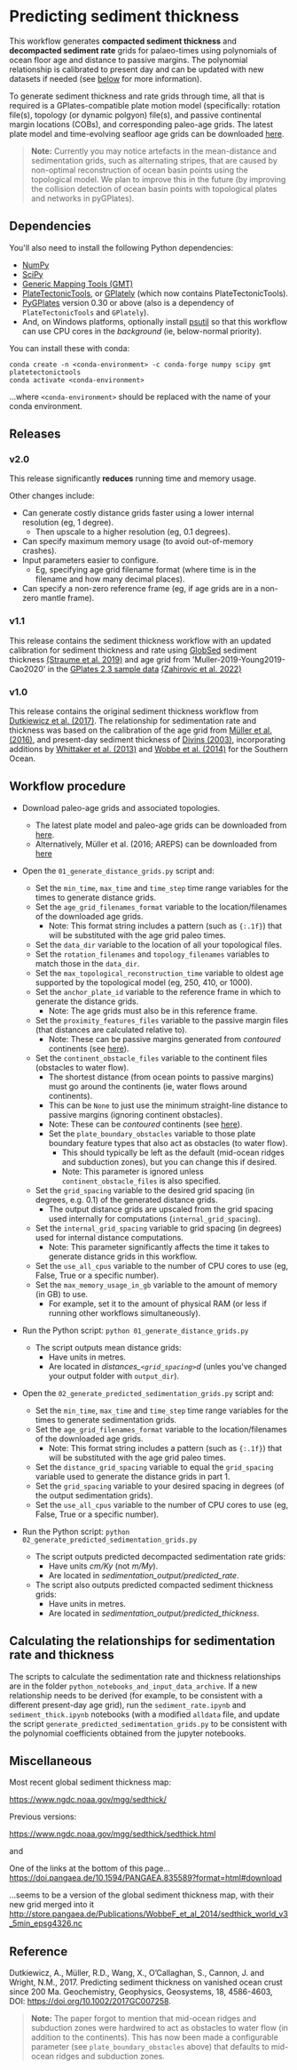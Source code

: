 # Predicting sediment thickness

This workflow generates **compacted sediment thickness** and **decompacted sediment rate** grids for palaeo-times using polynomials of ocean floor age and distance to passive margins. The polynomial relationship is calibrated to present day and can be updated with new datasets if needed (see [below](#calculating-the-relationships-for-sedimentation-rate-and-thickness) for more information).

To generate sediment thickness and rate grids through time, all that is required is a GPlates-compatible plate motion model (specifically: rotation file(s), topology (or dynamic polgyon) file(s), and passive continental margin locations (COBs), and corresponding paleo-age grids. The latest plate model and time-evolving seafloor age grids can be downloaded [here](https://www.earthbyte.org/gplates-2-4-software-and-data-sets/).

> __Note:__ Currently you may notice artefacts in the mean-distance and sedimentation grids, such as alternating stripes, that are caused by non-optimal reconstruction of ocean basin points using the topological model. We plan to improve this in the future (by improving the collision detection of ocean basin points with topological plates and networks in pyGPlates).

## Dependencies

You'll also need to install the following Python dependencies:
* [NumPy](https://numpy.org/)
* [SciPy](https://scipy.org/)
* [Generic Mapping Tools (GMT) ](https://www.generic-mapping-tools.org/)
* [PlateTectonicTools](https://github.com/EarthByte/PlateTectonicTools), or [GPlately](https://github.com/GPlates/gplately) (which now contains PlateTectonicTools).
* [PyGPlates](https://www.gplates.org/) version 0.30 or above (also is a dependency of `PlateTectonicTools` and `GPlately`).
* And, on Windows platforms, optionally install [psutil](https://pypi.org/project/psutil/) so that this workflow can use CPU cores in the *background* (ie, below-normal priority).


You can install these with conda:

```
conda create -n <conda-environment> -c conda-forge numpy scipy gmt platetectonictools
conda activate <conda-environment>
```

...where `<conda-environment>` should be replaced with the name of your conda environment.


## Releases
### v2.0
This release significantly __reduces__ running time and memory usage.

Other changes include:
- Can generate costly distance grids faster using a lower internal resolution (eg, 1 degree).
  - Then upscale to a higher resolution (eg, 0.1 degrees).
- Can specify maximum memory usage (to avoid out-of-memory crashes).
- Input parameters easier to configure.
  - Eg, specifying age grid filename format (where time is in the filename and how many decimal places).
- Can specify a non-zero reference frame (eg, if age grids are in a non-zero mantle frame).

### v1.1
This release contains the sediment thickness workflow with an updated calibration for sediment thickness and rate using [GlobSed](https://ngdc.noaa.gov/mgg/sedthick/) sediment thickness [(Straume et al. 2019)](https://doi.org/10.1029/2018GC008115) and age grid from 'Muller-2019-Young2019-Cao2020' in the [GPlates 2.3 sample data](https://www.earthbyte.org/gplates-2-3-software-and-data-sets/) [(Zahirovic et al. 2022)](https://doi.org/10.1002/gdj3.146)

### v1.0
This release contains the original sediment thickness workflow from [Dutkiewicz et al. (2017)](https://doi.org/10.1002/2017GC007258).
The relationship for sedimentation rate and thickness was based on the calibration of the age grid from [Müller et al. (2016)](https://doi.org/10.1146/annurev-earth-060115-012211), and present-day sediment thickness of [Divins (2003)](https://www.ngdc.noaa.gov/mgg/sedthick/sedthick.html), incorporating additions by [Whittaker et al. (2013)](https://doi.org/10.1002/ggge.20181) and [Wobbe et al. (2014)](https://doi.org/10.1016/j.gloplacha.2014.09.006) for the Southern Ocean. 


## Workflow procedure

- Download paleo-age grids and associated topologies.
    - The latest plate model and paleo-age grids can be downloaded from [here](https://www.earthbyte.org/gplates-2-4-software-and-data-sets/).
    - Alternatively, Müller et al. (2016; AREPS) can be downloaded from [here](https://www.earthbyte.org/webdav/ftp/Data_Collections/Muller_etal_2016_AREPS/)
- Open the `01_generate_distance_grids.py` script and:
    + Set the `min_time`, `max_time` and `time_step` time range variables for the times to generate distance grids.
    + Set the `age_grid_filenames_format` variable to the location/filenames of the downloaded age grids.
      + Note: This format string includes a pattern (such as `{:.1f}`) that will be substituted with the age grid paleo times.
    + Set the `data_dir` variable to the location of all your topological files.
    + Set the `rotation_filenames` and `topology_filenames` variables to match those in the `data_dir`.
    + Set the `max_topological_reconstruction_time` variable to oldest age supported by the topological model (eg, 250, 410, or 1000).
    + Set the `anchor_plate_id` variable to the reference frame in which to generate the distance grids.
      + Note: The age grids must also be in this reference frame.
    + Set the `proximity_features_files` variable to the passive margin files (that distances are calculated relative to).
      + Note: These can be passive margins generated from *contoured* continents (see [here](https://github.com/EarthByte/continent-contouring)).
    + Set the `continent_obstacle_files` variable to the continent files (obstacles to water flow).
      + The shortest distance (from ocean points to passive margins) must go around the continents (ie, water flows around continents).
      + This can be `None` to just use the minimum straight-line distance to passive margins (ignoring continent obstacles).
      + Note: These can be *contoured* continents (see [here](https://github.com/EarthByte/continent-contouring)).
      + Set the `plate_boundary_obstacles` variable to those plate boundary feature types that also act as obstacles (to water flow).
        + This should typically be left as the default (mid-ocean ridges and subduction zones), but you can change this if desired.
        + Note: This parameter is ignored unless `continent_obstacle_files` is also specified.
    + Set the `grid_spacing` variable to the desired grid spacing (in degrees, e.g.  0.1) of the generated distance grids.
      + The output distance grids are upscaled from the grid spacing used internally for computations (`internal_grid_spacing`).
    + Set the `internal_grid_spacing` variable to grid spacing (in degrees) used for internal distance computations.
      + Note: This parameter significantly affects the time it takes to generate distance grids in this workflow.
    + Set the `use_all_cpus` variable to the number of CPU cores to use (eg, False, True or a specific number).
    + Set the `max_memory_usage_in_gb` variable to the amount of memory (in GB) to use.
      + For example, set it to the amount of physical RAM (or less if running other workflows simultaneously).
- Run the Python script:
      `python 01_generate_distance_grids.py`
    + The script outputs mean distance grids:
        + Have units in metres.
        + Are located in *distances_`<grid_spacing>`d* (unles you've changed your output folder with `output_dir`).
    
    
- Open the `02_generate_predicted_sedimentation_grids.py` script and:
    + Set the `min_time`, `max_time` and `time_step` time range variables for the times to generate sedimentation grids.
    + Set the `age_grid_filenames_format` variable to the location/filenames of the downloaded age grids.
      + Note: This format string includes a pattern (such as `{:.1f}`) that will be substituted with the age grid paleo times.
    + Set the `distance_grid_spacing` variable to equal the `grid_spacing` variable used to generate the distance grids in part 1.
    + Set the `grid_spacing` variable to your desired spacing in degrees (of the output sedimentation grids).
    + Set the `use_all_cpus` variable to the number of CPU cores to use (eg, False, True or a specific number).
- Run the Python script:
    `python 02_generate_predicted_sedimentation_grids.py`
    + The script outputs predicted decompacted sedimentation rate grids:
        + Have units *cm/Ky* (not *m/My*).
        + Are located in *sedimentation_output/predicted_rate*.
    - The script also outputs predicted compacted sediment thickness grids:
        + Have units in metres.
        + Are located in *sedimentation_output/predicted_thickness*.


## Calculating the relationships for sedimentation rate and thickness
The scripts to calculate the sedimentation rate and thickness relationships are in the folder `python_notebooks_and_input_data_archive`.
If a new relationship needs to be derived (for example, to be consistent with a different present-day age grid), run the `sediment_rate.ipynb` and `sediment_thick.ipynb` notebooks (with a modified `alldata` file, and update the script `generate_predicted_sedimentation_grids.py` to be consistent with the polynomial coefficients obtained from the jupyter notebooks.

## Miscellaneous

Most recent global sediment thickness map:

https://www.ngdc.noaa.gov/mgg/sedthick/

Previous versions: 

https://www.ngdc.noaa.gov/mgg/sedthick/sedthick.html

and 

One of the links at the bottom of this page...
https://doi.pangaea.de/10.1594/PANGAEA.835589?format=html#download

...seems to be a version of the global sediment thickness map, with their new grid merged into it
http://store.pangaea.de/Publications/WobbeF_et_al_2014/sedthick_world_v3_5min_epsg4326.nc 


## Reference

Dutkiewicz, A., Müller, R.D., Wang, X., O’Callaghan, S., Cannon, J. and Wright, N.M., 2017. Predicting sediment thickness on vanished ocean crust since 200 Ma. Geochemistry, Geophysics, Geosystems, 18, 4586-4603, DOI:  https://doi.org/10.1002/2017GC007258.

> __Note:__ The paper forgot to mention that mid-ocean ridges and subduction zones were hardwired to act as obstacles to water flow
(in addition to the continents). This has now been made a configurable parameter (see `plate_boundary_obstacles` above) that
defaults to mid-ocean ridges and subduction zones.

